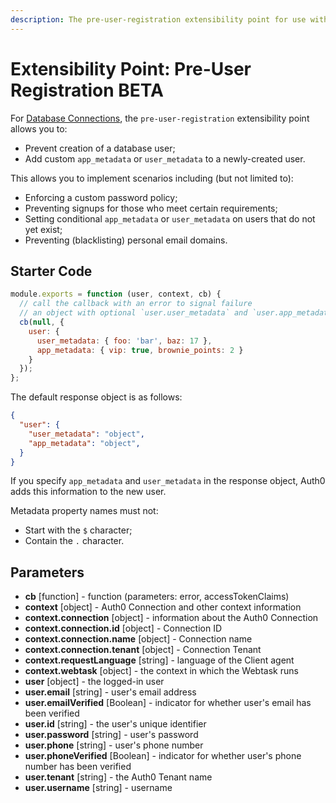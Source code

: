 ```yaml
---
description: The pre-user-registration extensibility point for use with Hooks
---
```


# Extensibility Point: Pre-User Registration&nbsp;<span class="btn btn-primary btn-sm">BETA</span>

For [Database Connections](/connections/database), the `pre-user-registration` extensibility point allows you to:

* Prevent creation of a database user;
* Add custom `app_metadata` or `user_metadata` to a newly-created user.

This allows you to implement scenarios including (but not limited to):

* Enforcing a custom password policy;
* Preventing signups for those who meet certain requirements;
* Setting conditional `app_metadata` or `user_metadata` on users that do not yet exist;
* Preventing (blacklisting) personal email domains.

## Starter Code

```js
module.exports = function (user, context, cb) {
  // call the callback with an error to signal failure
  // an object with optional `user.user_metadata` and `user.app_metadata` properties.
  cb(null, {
    user: {
      user_metadata: { foo: 'bar', baz: 17 },
      app_metadata: { vip: true, brownie_points: 2 }
    }
  });
};
```

The default response object is as follows:

```json
{
  "user": {
    "user_metadata": "object",
    "app_metadata": "object",
  }
}
```

If you specify `app_metadata` and `user_metadata` in the response object, Auth0 adds this information to the new user.

Metadata property names must not:

* Start with the `$` character;
* Contain the `.` character.

## Parameters

* **cb** [function] - function (parameters: error, accessTokenClaims)
* **context** [object] - Auth0 Connection and other context information
* **context.connection** [object] - information about the Auth0 Connection
* **context.connection.id** [object] - Connection ID
* **context.connection.name** [object] - Connection name
* **context.connection.tenant** [object] - Connection Tenant
* **context.requestLanguage** [string] - language of the Client agent
* **context.webtask** [object] - the context in which the Webtask runs
* **user** [object] - the logged-in user
* **user.email** [string] - user's email address
* **user.emailVerified** [Boolean] - indicator for whether user's email has been verified
* **user.id** [string] - the user's unique identifier
* **user.password** [string] - user's password
* **user.phone** [string] - user's phone number
* **user.phoneVerified** [Boolean] - indicator for whether user's phone number has been verified
* **user.tenant** [string] - the Auth0 Tenant name
* **user.username** [string] - username
